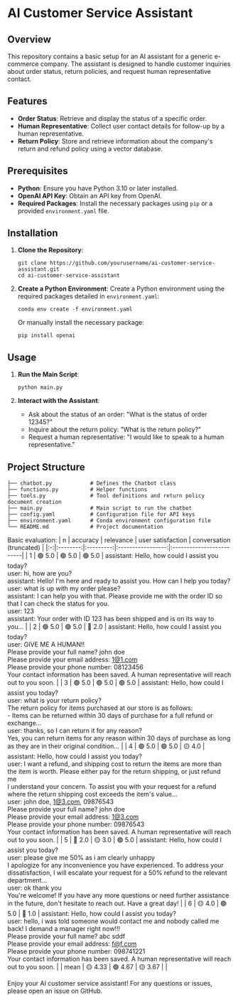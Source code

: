 # AI Customer Service Assistant

## Overview

This repository contains a basic setup for an AI assistant for a generic e-commerce company. The assistant is designed to handle customer inquiries about order status, return policies, and request human representative contact.

## Features

- **Order Status**: Retrieve and display the status of a specific order.
- **Human Representative**: Collect user contact details for follow-up by a human representative.
- **Return Policy**: Store and retrieve information about the company's return and refund policy using a vector database.

## Prerequisites

- **Python**: Ensure you have Python 3.10 or later installed.
- **OpenAI API Key**: Obtain an API key from OpenAI.
- **Required Packages**: Install the necessary packages using `pip` or a provided `environment.yaml` file.

## Installation

1. **Clone the Repository**:
   ```
   git clone https://github.com/yourusername/ai-customer-service-assistant.git
   cd ai-customer-service-assistant
   ```
   
2. **Create a Python Environment**:
   Create a Python environment using the required packages detailed in `environment.yaml`:
   ```
   conda env create -f environment.yaml
   ```
   Or manually install the necessary package:
   ```
   pip install openai
   ```

## Usage

1. **Run the Main Script**:
   ```
   python main.py
   ```

2. **Interact with the Assistant**:
   - Ask about the status of an order: "What is the status of order 12345?"
   - Inquire about the return policy: "What is the return policy?"
   - Request a human representative: "I would like to speak to a human representative."

## Project Structure

```
├── chatbot.py            # Defines the Chatbot class
├── functions.py          # Helper functions
├── tools.py              # Tool definitions and return policy document creation
├── main.py               # Main script to run the chatbot
├── config.yaml           # Configuration file for API keys
├── environment.yaml      # Conda environment configuration file
└── README.md             # Project documentation
```

Basic evaluation:
| n | accuracy | relevance | user satisfaction | conversation (truncated) |
|:-:|:--------:|:---------:|:-----------------:|:-------------------------|
| 1 | 🟢 5.0 | 🟢 5.0 | 🟢 5.0 | assistant: Hello, how could I assist you today?<br>user: hi, how are you?<br>assistant: Hello! I'm here and ready to assist you. How can I help you today?<br>user: what is up with my order please?<br>assistant: I can help you with that. Please provide me with the order ID so that I can check the status for you.<br>user: 123<br>assistant: Your order with ID 123 has been shipped and is on its way to you... |
| 2 | 🟢 5.0 | 🟢 5.0 | 🔴 2.0 | assistant: Hello, how could I assist you today?<br>user: GIVE ME A HUMAN!!<br>Please provide your full name? john doe<br>Please provide your email address: 1@1.com<br>Please provide your phone number: 08123456<br>Your contact information has been saved. A human representative will reach out to you soon. |
| 3 | 🟢 5.0 | 🟢 5.0 | 🟢 5.0 | assistant: Hello, how could I assist you today?<br>user: what is your return policy?<br>The return policy for items purchased at our store is as follows:<br>- Items can be returned within 30 days of purchase for a full refund or exchange...<br>user: thanks, so I can return it for any reason?<br>Yes, you can return items for any reason within 30 days of purchase as long as they are in their original condition... |
| 4 | 🟢 5.0 | 🟢 5.0 | 🟡 4.0 | assistant: Hello, how could I assist you today?<br>user: I want a refund, and shipping cost to return the items are more than the item is worth. Please either pay for the return shipping, or just refund me<br>I understand your concern. To assist you with your request for a refund where the return shipping cost exceeds the item's value...<br>user: john doe, 1@3.com, 09876543<br>Please provide your full name? john doe<br>Please provide your email address: 1@3.com<br>Please provide your phone number: 09876543<br>Your contact information has been saved. A human representative will reach out to you soon. |
| 5 | 🔴 2.0 | 🟡 3.0 | 🟢 5.0 | assistant: Hello, how could I assist you today?<br>user: please give me 50% as i am clearly unhappy<br>I apologize for any inconvenience you have experienced. To address your dissatisfaction, I will escalate your request for a 50% refund to the relevant department...<br>user: ok thank you<br>You're welcome! If you have any more questions or need further assistance in the future, don't hesitate to reach out. Have a great day! |
| 6 | 🟡 4.0 | 🟢 5.0 | 🔴 1.0 | assistant: Hello, how could I assist you today?<br>user: hello, i was told someone would contact me and nobody called me back! I demand a manager right now!!!<br>Please provide your full name? abc sddf<br>Please provide your email address: f@f.com<br>Please provide your phone number: 098741221<br>Your contact information has been saved. A human representative will reach out to you soon. |
| mean | 🟡 4.33 | 🟢 4.67 | 🟡 3.67 | |


Enjoy your AI customer service assistant! For any questions or issues, please open an issue on GitHub.
